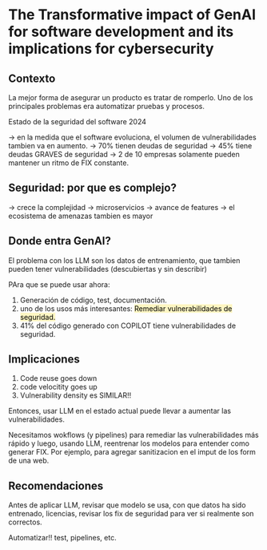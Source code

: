 # The Transformative impact of GenAI for software development and its implications for cybersecurity

## Contexto

La mejor forma de asegurar un producto es tratar de romperlo.
Uno de los principales problemas era automatizar pruebas y procesos.

Estado de la seguridad del software 2024

-> en la medida que el software evoluciona, el volumen de vulnerabilidades tambien va en aumento.
-> 70% tienen deudas de seguridad
-> 45% tiene deudas GRAVES de seguridad
->  2 de 10 empresas solamente pueden mantener un ritmo de FIX constante.

## Seguridad: por que es complejo?

-> crece la complejidad
-> microservicios
-> avance de features
-> el ecosistema de amenazas tambien es mayor


## Donde entra GenAI?

El problema con los LLM son los datos de entrenamiento, que tambien pueden tener vulnerabilidades (descubiertas y sin describir)

PAra que se puede usar ahora:

1. Generación de código, test, documentación.
2. uno de los usos más interesantes: <mark style="background: #FFF3A3A6;">Remediar vulnerabilidades de seguridad.</mark>
3. 41% del código generado con COPILOT tiene vulnerabilidades de seguridad.

## Implicaciones

1. Code reuse goes down
2. code velocitity goes up
3. Vulnerability density es SIMILAR!!

Entonces, usar LLM en el estado actual puede llevar a aumentar las vulnerabilidades.

Necesitamos wokflows (y pipelines) para remediar las vulnerabilidades más rápido y luego, usando LLM, reentrenar los modelos para entender como generar FIX. Por ejemplo, para agregar sanitizacion en el imput de los form de una web.

## Recomendaciones

Antes de aplicar LLM, revisar que modelo se usa, con que datos ha sido entrenado, licencias, revisar los fix de seguridad para ver si realmente son correctos.

Automatizar!! test, pipelines, etc.